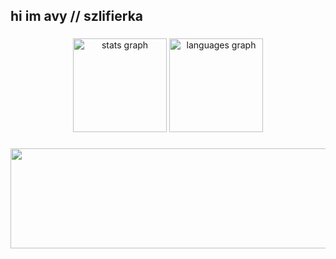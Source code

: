 <h2 align="left">hi im avy // szlifierka</h2>

###

<div align="center">
  
  <img src="https://github-readme-stats.vercel.app/api?username=szlifierks&hide_title=false&hide_rank=false&show_icons=true&include_all_commits=true&count_private=true&disable_animations=false&theme=dracula&locale=en&hide_border=false" height="150" alt="stats graph"  />
  <img src="https://github-readme-stats.vercel.app/api/top-langs?username=szlifierks&locale=en&hide_title=false&layout=compact&card_width=320&langs_count=5&theme=dracula&hide_border=false" height="150" alt="languages graph"  />
</div>

###

<img align="center" height="160" src="https://cdn.discordapp.com/attachments/1040627651271991357/1333697552524247040/IMG_4062.jpg?ex=679e7363&is=679d21e3&hm=f53b2f8dff17e8015ee35daa87abfd657329e1d1e332784b874c4228cd1dbf21&" width="700" 
     height="600" />


<br clear="both">


